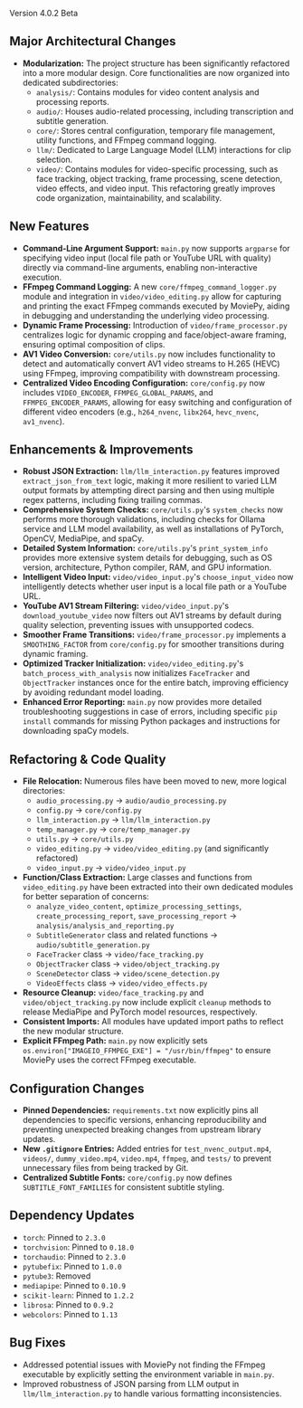 Version 4.0.2 Beta

## Major Architectural Changes

-   **Modularization:** The project structure has been significantly refactored into a more modular design. Core functionalities are now organized into dedicated subdirectories:
    -   `analysis/`: Contains modules for video content analysis and processing reports.
    -   `audio/`: Houses audio-related processing, including transcription and subtitle generation.
    -   `core/`: Stores central configuration, temporary file management, utility functions, and FFmpeg command logging.
    -   `llm/`: Dedicated to Large Language Model (LLM) interactions for clip selection.
    -   `video/`: Contains modules for video-specific processing, such as face tracking, object tracking, frame processing, scene detection, video effects, and video input.
    This refactoring greatly improves code organization, maintainability, and scalability.

## New Features

-   **Command-Line Argument Support:** `main.py` now supports `argparse` for specifying video input (local file path or YouTube URL with quality) directly via command-line arguments, enabling non-interactive execution.
-   **FFmpeg Command Logging:** A new `core/ffmpeg_command_logger.py` module and integration in `video/video_editing.py` allow for capturing and printing the exact FFmpeg commands executed by MoviePy, aiding in debugging and understanding the underlying video processing.
-   **Dynamic Frame Processing:** Introduction of `video/frame_processor.py` centralizes logic for dynamic cropping and face/object-aware framing, ensuring optimal composition of clips.
-   **AV1 Video Conversion:** `core/utils.py` now includes functionality to detect and automatically convert AV1 video streams to H.265 (HEVC) using FFmpeg, improving compatibility with downstream processing.
-   **Centralized Video Encoding Configuration:** `core/config.py` now includes `VIDEO_ENCODER`, `FFMPEG_GLOBAL_PARAMS`, and `FFMPEG_ENCODER_PARAMS`, allowing for easy switching and configuration of different video encoders (e.g., `h264_nvenc`, `libx264`, `hevc_nvenc`, `av1_nvenc`).

## Enhancements & Improvements

-   **Robust JSON Extraction:** `llm/llm_interaction.py` features improved `extract_json_from_text` logic, making it more resilient to varied LLM output formats by attempting direct parsing and then using multiple regex patterns, including fixing trailing commas.
-   **Comprehensive System Checks:** `core/utils.py`'s `system_checks` now performs more thorough validations, including checks for Ollama service and LLM model availability, as well as installations of PyTorch, OpenCV, MediaPipe, and spaCy.
-   **Detailed System Information:** `core/utils.py`'s `print_system_info` provides more extensive system details for debugging, such as OS version, architecture, Python compiler, RAM, and GPU information.
-   **Intelligent Video Input:** `video/video_input.py`'s `choose_input_video` now intelligently detects whether user input is a local file path or a YouTube URL.
-   **YouTube AV1 Stream Filtering:** `video/video_input.py`'s `download_youtube_video` now filters out AV1 streams by default during quality selection, preventing issues with unsupported codecs.
-   **Smoother Frame Transitions:** `video/frame_processor.py` implements a `SMOOTHING_FACTOR` from `core/config.py` for smoother transitions during dynamic framing.
-   **Optimized Tracker Initialization:** `video/video_editing.py`'s `batch_process_with_analysis` now initializes `FaceTracker` and `ObjectTracker` instances once for the entire batch, improving efficiency by avoiding redundant model loading.
-   **Enhanced Error Reporting:** `main.py` now provides more detailed troubleshooting suggestions in case of errors, including specific `pip install` commands for missing Python packages and instructions for downloading spaCy models.

## Refactoring & Code Quality

-   **File Relocation:** Numerous files have been moved to new, more logical directories:
    -   `audio_processing.py` -> `audio/audio_processing.py`
    -   `config.py` -> `core/config.py`
    -   `llm_interaction.py` -> `llm/llm_interaction.py`
    -   `temp_manager.py` -> `core/temp_manager.py`
    -   `utils.py` -> `core/utils.py`
    -   `video_editing.py` -> `video/video_editing.py` (and significantly refactored)
    -   `video_input.py` -> `video/video_input.py`
-   **Function/Class Extraction:** Large classes and functions from `video_editing.py` have been extracted into their own dedicated modules for better separation of concerns:
    -   `analyze_video_content`, `optimize_processing_settings`, `create_processing_report`, `save_processing_report` -> `analysis/analysis_and_reporting.py`
    -   `SubtitleGenerator` class and related functions -> `audio/subtitle_generation.py`
    -   `FaceTracker` class -> `video/face_tracking.py`
    -   `ObjectTracker` class -> `video/object_tracking.py`
    -   `SceneDetector` class -> `video/scene_detection.py`
    -   `VideoEffects` class -> `video/video_effects.py`
-   **Resource Cleanup:** `video/face_tracking.py` and `video/object_tracking.py` now include explicit `cleanup` methods to release MediaPipe and PyTorch model resources, respectively.
-   **Consistent Imports:** All modules have updated import paths to reflect the new modular structure.
-   **Explicit FFmpeg Path:** `main.py` now explicitly sets `os.environ["IMAGEIO_FFMPEG_EXE"] = "/usr/bin/ffmpeg"` to ensure MoviePy uses the correct FFmpeg executable.

## Configuration Changes

-   **Pinned Dependencies:** `requirements.txt` now explicitly pins all dependencies to specific versions, enhancing reproducibility and preventing unexpected breaking changes from upstream library updates.
-   **New `.gitignore` Entries:** Added entries for `test_nvenc_output.mp4`, `videos/`, `dummy_video.mp4`, `video.mp4`, `ffmpeg`, and `tests/` to prevent unnecessary files from being tracked by Git.
-   **Centralized Subtitle Fonts:** `core/config.py` now defines `SUBTITLE_FONT_FAMILIES` for consistent subtitle styling.

## Dependency Updates

-   `torch`: Pinned to `2.3.0`
-   `torchvision`: Pinned to `0.18.0`
-   `torchaudio`: Pinned to `2.3.0`
-   `pytubefix`: Pinned to `1.0.0`
-   `pytube3`: Removed
-   `mediapipe`: Pinned to `0.10.9`
-   `scikit-learn`: Pinned to `1.2.2`
-   `librosa`: Pinned to `0.9.2`
-   `webcolors`: Pinned to `1.13`

## Bug Fixes

-   Addressed potential issues with MoviePy not finding the FFmpeg executable by explicitly setting the environment variable in `main.py`.
-   Improved robustness of JSON parsing from LLM output in `llm/llm_interaction.py` to handle various formatting inconsistencies.